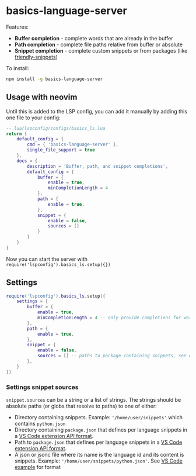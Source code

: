 # basics-language-server

Features:

* **Buffer completion** - complete words that are already in the buffer
* **Path completion** - complete file paths relative from buffer or absolute
* **Snippet completion** - complete custom snippets or from packages (like [friendly-snippets](https://github.com/rafamadriz/friendly-snippets))

To install:

```bash
npm install -g basics-language-server
```

## Usage with neovim

Until this is added to the LSP config, you can add it manually by adding this one file to your config:
```lua
-- lua/lspconfig/configs/basics_ls.lua
return {
    default_config = {
        cmd = { 'basics-language-server' },
        single_file_support = true
    },
    docs = {
        description = 'Buffer, path, and snippet completions',
        default_config = {
            buffer = {
                enable = true,
                minCompletionLength = 4
            },
            path = {
                enable = true,
            },
            snippet = {
                enable = false,
                sources = []
            }
        }
    }
}
```

Now you can start the server with `require('lspconfig').basics_ls.setup({})`

## Settings

```lua
require('lspconfig').basics_ls.setup({
    settings = {
        buffer = {
            enable = true,
            minCompletionLength = 4 -- only provide completions for words longer than 4 characters
        },
        path = {
            enable = true,
        },
        snippet = {
            enable = false,
            sources = [] -- paths to package containing snippets, see examples below
        },
    }
})
```

### Settings snippet sources

`snippet.sources` can be a string or a list of strings. The strings should be absolute paths (or globs that resolve to paths) to one of either:
- Directory containing snippets. Example: `'/home/user/snippets'` which contains `python.json`
- Directory containing `package.json` that defines per language snippets in a [VS Code extension API format](https://code.visualstudio.com/api/references/contribution-points#contributes.snippets).
- Path to `package.json` that defines per language snippets in a [VS Code extension API format](https://code.visualstudio.com/api/references/contribution-points#contributes.snippets).
- A json or jsonc file where its name is the language id and its content is snippets. Example: `'/home/user/snippets/python.json'`. See [VS Code example](https://code.visualstudio.com/docs/editor/userdefinedsnippets#_create-your-own-snippets) for format
